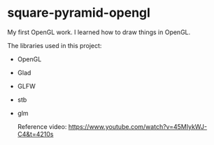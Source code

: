 # square-pyramid-opengl
My first OpenGL work. I learned how to draw things in OpenGL.

The libraries used in this project:
- OpenGL
- Glad
- GLFW
- stb
- glm

  Reference video:
  https://www.youtube.com/watch?v=45MIykWJ-C4&t=4210s
